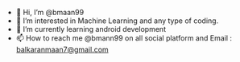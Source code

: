- 👋 Hi, I’m @bmaan99
- 👀 I’m interested in Machine Learning and any type of coding.
- 🌱 I’m currently learning android development
- 📫 How to reach me @bmann99 on all social platform  and Email : balkaranmaan7@gmail.com

<!---
bmaan99/bmaan99 is a ✨ special ✨ repository because its `README.md` (this file) appears on your GitHub profile.
You can click the Preview link to take a look at your changes.
--->
